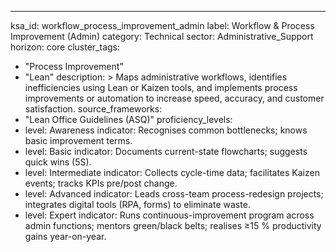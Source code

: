 ---
ksa_id: workflow_process_improvement_admin
label: Workflow & Process Improvement (Admin)
category: Technical
sector: Administrative_Support
horizon: core
cluster_tags:
  - "Process Improvement"
  - "Lean"
description: >
  Maps administrative workflows, identifies inefficiencies using Lean or
  Kaizen tools, and implements process improvements or automation to increase
  speed, accuracy, and customer satisfaction.
source_frameworks:
  - "Lean Office Guidelines (ASQ)"
proficiency_levels:
  - level: Awareness
    indicator: Recognises common bottlenecks; knows basic improvement terms.
  - level: Basic
    indicator: Documents current-state flowcharts; suggests quick wins (5S).
  - level: Intermediate
    indicator: Collects cycle-time data; facilitates Kaizen events; tracks KPIs pre/post change.
  - level: Advanced
    indicator: Leads cross-team process-redesign projects; integrates digital tools (RPA, forms) to eliminate waste.
  - level: Expert
    indicator: Runs continuous-improvement program across admin functions; mentors green/black belts; realises ≥15 % productivity gains year-on-year.